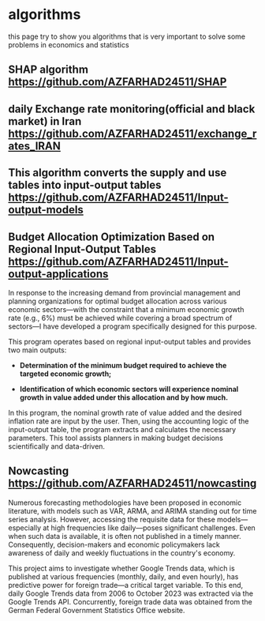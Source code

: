 # algorithms
this page try to show you algorithms that is very important to solve some problems in economics and statistics
## SHAP algorithm https://github.com/AZFARHAD24511/SHAP
## daily Exchange rate monitoring(official and black market) in Iran  https://github.com/AZFARHAD24511/exchange_rates_IRAN
## This algorithm converts the supply and use tables into input-output tables https://github.com/AZFARHAD24511/Input-output-models

## Budget Allocation Optimization Based on Regional Input-Output Tables https://github.com/AZFARHAD24511/Input-output-applications

In response to the increasing demand from provincial management and planning organizations for optimal budget allocation across various economic sectors—with the constraint that a minimum economic growth rate (e.g., 6%) must be achieved while covering a broad spectrum of sectors—I have developed a program specifically designed for this purpose.

This program operates based on regional input-output tables and provides two main outputs:

- **Determination of the minimum budget required to achieve the targeted economic growth;**

- **Identification of which economic sectors will experience nominal growth in value added under this allocation and by how much.**

In this program, the nominal growth rate of value added and the desired inflation rate are input by the user. Then, using the accounting logic of the input-output table, the program extracts and calculates the necessary parameters. This tool assists planners in making budget decisions scientifically and data-driven.

## Nowcasting https://github.com/AZFARHAD24511/nowcasting
Numerous forecasting methodologies have been proposed in economic literature, with models such as VAR, ARMA, and ARIMA standing out for time series analysis. However, accessing the requisite data for these models—especially at high frequencies like daily—poses significant challenges. Even when such data is available, it is often not published in a timely manner. Consequently, decision-makers and economic policymakers lack awareness of daily and weekly fluctuations in the country's economy.

This project aims to investigate whether Google Trends data, which is published at various frequencies (monthly, daily, and even hourly), has predictive power for foreign trade—a critical target variable. To this end, daily Google Trends data from 2006 to October 2023 was extracted via the Google Trends API. Concurrently, foreign trade data was obtained from the German Federal Government Statistics Office website.



